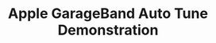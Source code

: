 ---
ee_id: '36'
site: '1'
type: '2'
long_id: 2007-003 Apple GarageBand Auto Tune Demonstration
url: 2007-003-apple-garageband-autotune
year: '2007'
medium: Video
commission:
add_credit:
dims:
pitch: "​GarageBand auto-tune applied to Jimi Hendrix’s Woodstock Star Spangled Banner."
ps:
live_url:
related: "[51] [2009-041-last-night-i-had-the-strangest-dream] 2009-041 Last Night
  I Had The Strangest Dream"
title: Apple GarageBand Auto Tune Demonstration
youtube: '{"id":"9zWqUnW66wY","url":"http:\/\/www.youtube.com\/embed\/9zWqUnW66wY?rel=0&wmode=opaque&hd=1","width":"640","height":"480","type":"youtube","title":"Cory
  Arcangel - Apple Garageband Auto Tune Demonstration - 2007","description":"Jimi
  run through Garageband''s auto tune. LOL.","thumbnail_small":"http:\/\/img.youtube.com\/vi\/9zWqUnW66wY\/2.jpg","thumbnail_large":"http:\/\/img.youtube.com\/vi\/9zWqUnW66wY\/0.jpg","author":"coryarcangel","length":"274","embed":"%3Ciframe%20src%3D%22http%3A\/\/www.youtube.com\/embed\/9zWqUnW66wY%3Frel%3D0%26wmode%3Dopaque%26hd%3D1%22%20border%3D%220%22%20height%3D%22480%22%20width%3D%22640%22%3E%3C\/iframe%3E"}

  '
imgs: auto-tune-demo-2007-003-still-2-database-ih.jpg
subheading:
year2: '2007'
download:
add_credits:
related_code:
! '':
layout: things-i-made
---
